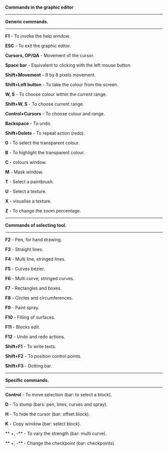 **Commands in the graphic editor**

---------------------------------------


**Generic commands.**

---------------------------------------


**F1**                - To invoke the help window.


**ESC**               - To exit the graphic editor.


**Cursors, OP/QA**    - Movement of the cursor.

**Space bar**         - Equivalent to clicking with the left mouse button.

**Shift+Movement**    - 8 by 8 pixels movement.

**Shift+Left button** - To take the colour from the screen.


**W, S**              - To choose colour within the current range.

**Shift+W, S**        - To choose current range.

**Control+Cursors**   - To choose colour and range.


**Backspace**         - To undo.

**Shift+Delete**      - To repeat action (redo).


**0**                 - To select the transparent colour.

**B**                 - To highlight the transparent colour.

**C**                 - colours window.

**M**                 - Mask window.

**T**                 - Select a paintbrush.

**U**                 - Select a texture.

**X**                 - visualise a texture.

**Z**                 - To change the zoom percentage.


---------------------------------------


**Commands of selecting tool.**

---------------------------------------


**F2**             - Pen, for hand drawing.

**F3**             - Straight lines.

**F4**             - Multi line, stringed lines.

**F5**             - Curves b&eacute;zier.

**F6**             - Multi curve, stringed curves.

**F7**             - Rectangles and boxes.

**F8**             - Circles and circumferences.

**F9**             - Paint spray.

**F10**            - Filling of surfaces.

**F11**            - Blocks edit.

**F12**            - Undo and redo actions.

**Shift+F1**       - To write texts.

**Shift+F2**       - To position control points.

**Shift+F3**       - Dotting bar.


---------------------------------------


**Specific commands.**

---------------------------------------


**Control**  - To move selection (bar: to select a block).

**D**        - To stump (bars: pen, lines, curves and spray).

**H**        - To hide the cursor (bar: offset block).

**K**        - Copy window (bar: select block).

** +, -**    - To vary the strength (bar: multi curve).

** +, -**    - Change the checkpoint (bar: checkpoints).


